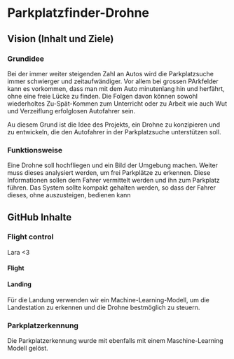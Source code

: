 # Parkplatzfinder-Drohne

## Vision (Inhalt und Ziele)
### Grundidee 
Bei der immer weiter steigenden Zahl an Autos wird die Parkplatzsuche immer schwierger und zeitaufwändiger. Vor allem bei grossen PArkfelder kann es vorkommen, dass man mit dem Auto minutenlang hin und herfährt, ohne eine freie Lücke zu finden. Die Folgen davon können sowohl wiederholtes Zu-Spät-Kommen zum Unterricht oder zu Arbeit wie auch Wut und Verzeiflung erfolglosen Autofahrer sein. 

Au diesem Grund ist die Idee des Projekts, ein Drohne zu konzipieren und zu entwickeln, die den Autofahrer in der Parkplatzsuche unterstützen soll. 

### Funktionsweise

Eine Drohne soll hochfliegen und ein Bild der Umgebung machen. Weiter muss dieses analysiert werden, um frei Parkplätze zu erkennen. Diese Informationen sollen dem Fahrer vermittelt werden und ihn zum Parkplatz führen. Das System sollte kompakt gehalten werden, so dass der Fahrer dieses, ohne auszusteigen, bedienen kann 

## GitHub Inhalte 

### Flight control
Lara <3

#### Flight 

#### Landing 
Für die Landung verwenden wir ein Machine-Learning-Modell, um die Landestation zu erkennen und die Drohne bestmöglich zu steuern.

### Parkplatzerkennung 
Die Parkplatzerkennung wurde mit ebenfalls mit einem Maschine-Learning Modell gelöst. 
